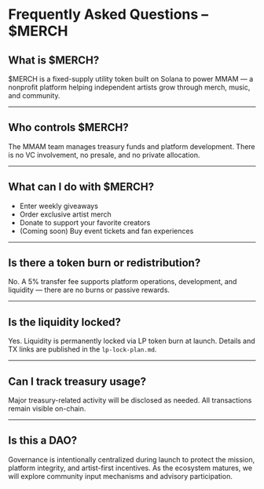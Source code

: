 # Frequently Asked Questions – $MERCH

## What is $MERCH?

$MERCH is a fixed-supply utility token built on Solana to power MMAM — a nonprofit platform helping independent artists grow through merch, music, and community.

---

## Who controls $MERCH?

The MMAM team manages treasury funds and platform development. There is no VC involvement, no presale, and no private allocation.

---

## What can I do with $MERCH?

- Enter weekly giveaways  
- Order exclusive artist merch  
- Donate to support your favorite creators  
- (Coming soon) Buy event tickets and fan experiences

---

## Is there a token burn or redistribution?

No. A 5% transfer fee supports platform operations, development, and liquidity — there are no burns or passive rewards.

---

## Is the liquidity locked?

Yes. Liquidity is permanently locked via LP token burn at launch. Details and TX links are published in the `lp-lock-plan.md`.

---

## Can I track treasury usage?

Major treasury-related activity will be disclosed as needed. All transactions remain visible on-chain.

---

## Is this a DAO?

Governance is intentionally centralized during launch to protect the mission, platform integrity, and artist-first incentives. As the ecosystem matures, we will explore community input mechanisms and advisory participation.
